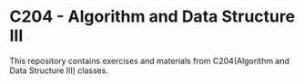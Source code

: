# C204 - Algorithm and Data Structure III
This repository contains exercises and materials from C204(Algorithm and Data Structure III) classes.
